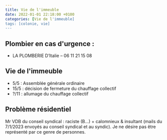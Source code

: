 ```yaml
---
title: Vie de l'immeuble
date: 2022-01-01 22:18:00 +0100
categories: [Vie de l'immeuble]
tags: [colonie, vie]
---
```


## Plombier en cas d'urgence : 
- LA PLOMBERIE D’Italie – 06 11 21 15 08 

## Vie de l'immeuble
- 5/5 : Assemblée générale ordinaire
- 15/5 : décision de fermeture du chauffage collectif 
- ?/11 : allumage du chauffage collectif

## Problème résidentiel
Mr VDB du conseil syndical : raciste (B...) + calomnieux & insultant (mails du 7/1/2023 envoyés au conseil syndical et au syndic). Je ne désire pas être représenté par ce genre de personnes.
